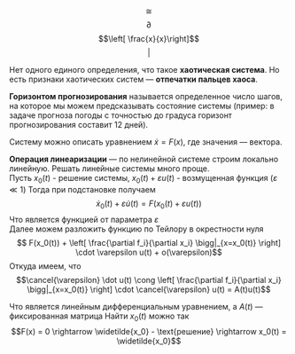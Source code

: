 

$$\cong$$
$$\partial$$
$$\left[ \frac{x}{x}\right]$$
$$\bigg|$$

Нет одного единого определения, что такое **хаотическая система**. Но есть признаки хаотических систем — **отпечатки пальцев хаоса**.  

**Горизонтом прогнозирования** называется определенное число шагов, на которое мы можем предсказывать состояние системы (пример: в задаче прогноза погоды с точностью до градуса горизонт прогнозирования составит 12 дней).  

Систему можно описать уравнением $\dot x = F(x)$, где значения — вектора.

**Операция линеаризации** — по нелинейной системе строим локально линейную. Решать линейные системы много проще.  
Пусть $x_0(t)$ - решение системы, $x_0(t) + \varepsilon u(t)$ - возмущенная функция ($\varepsilon \ll 1$)
Тогда при подстановке получаем
$$\dot x_0(t) + \varepsilon \dot u(t) = F(x_0(t) + \varepsilon u(t))$$
Что является функцией от параметра $\varepsilon$  
Далее можем разложить функцию по Тейлору в окрестности нуля
$$ F(x_0(t)) + \left[ \frac{\partial f_i}{\partial x_i} \bigg|_{x=x_0(t)} \right] \cdot \varepsilon u(t) + o(\varepsilon)$$
Откуда имеем, что
$$\cancel{\varepsilon} \dot u(t) \cong \left[ \frac{\partial f_i}{\partial x_i} \bigg|_{x=x_0(t)} \right] \cdot \cancel{\varepsilon} u(t) = A(t)u(t)$$

Что является линейным дифференциальным уравнением, а $A(t)$ — фиксированная матрица
Найти $x_0(t)$ можно так
$$F(x) = 0 \rightarrow \widetilde{x_0} - \text{решение} \rightarrow x_0(t) = \widetilde{x_0}$$